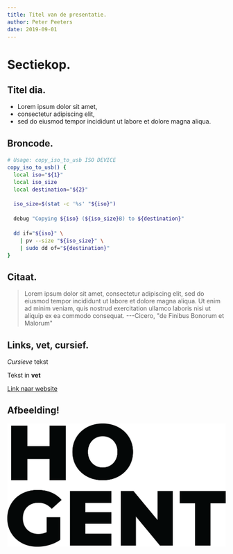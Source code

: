 ```yaml
---
title: Titel van de presentatie.
author: Peter Peeters
date: 2019-09-01
---
```


# Sectiekop.

## Titel dia.

- Lorem ipsum dolor sit amet,
- consectetur adipiscing elit,
- sed do eiusmod tempor incididunt ut labore et dolore magna aliqua.

## Broncode.

```bash
# Usage: copy_iso_to_usb ISO DEVICE
copy_iso_to_usb() {
  local iso="${1}"
  local iso_size
  local destination="${2}"

  iso_size=$(stat -c '%s' "${iso}")

  debug "Copying ${iso} (${iso_size}B) to ${destination}"

  dd if="${iso}" \
    | pv --size "${iso_size}" \
    | sudo dd of="${destination}"
}
```

## Citaat.

> Lorem ipsum dolor sit amet, consectetur adipiscing elit, sed do eiusmod tempor incididunt ut labore et dolore magna aliqua. Ut enim ad minim veniam, quis nostrud exercitation ullamco laboris nisi ut aliquip ex ea commodo consequat.
> ---Cicero, "de Finibus Bonorum et Malorum"

## Links, vet, cursief.

*Cursieve* tekst

Tekst in **vet**

[Link naar website](https://www.hogent.be/)

## Afbeelding!

![hogent](assets/HOGENT.png)
